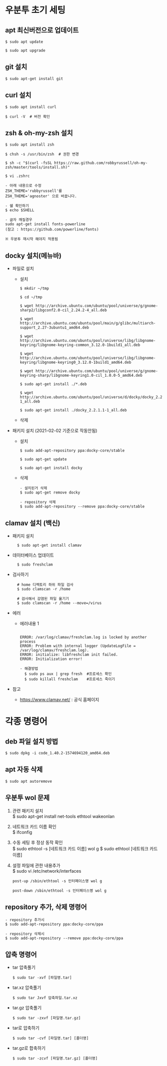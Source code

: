 # 우분투 초기 세팅

## apt 최신버전으로 업데이트
```
$ sudo apt update

$ sudo apt upgrade
```

## git 설치
```
$ sudo apt-get install git
```

## curl 설치
```
$ sudo apt install curl

$ curl -V  # 버전 확인
```

## zsh & oh-my-zsh  설치
```
$ sudo apt install zsh

$ chsh -s /usr/bin/zsh  # 권한 변경

$ sh -c "$(curl -fsSL https://raw.github.com/robbyrussell/oh-my-zsh/master/tools/install.sh)"

$ vi .zshrc

- 아래 내용으로 수정
ZSH_THEME='rubbyrussell'를
ZSH_THEME='agnoster' 으로 바꿉니다.

- 쉘 확인하기
$ echo $SHELL

- 글자 깨질경우
sudo apt-get install fonts-powerline
(참고 : https://github.com/powerline/fonts)

※ 우분투 재시작 해야지 적용됨

```

## docky 설치(메뉴바)
- 파일로 설치
  - 설치
  
    ```
    $ mkdir ~/tmp

    $ cd ~/tmp

    $ wget http://archive.ubuntu.com/ubuntu/pool/universe/g/gnome-sharp2/libgconf2.0-cil_2.24.2-4_all.deb

    $ wget http://archive.ubuntu.com/ubuntu/pool/main/g/glibc/multiarch-support_2.27-3ubuntu1_amd64.deb

    $ wget http://archive.ubuntu.com/ubuntu/pool/universe/libg/libgnome-keyring/libgnome-keyring-common_3.12.0-1build1_all.deb

    $ wget http://archive.ubuntu.com/ubuntu/pool/universe/libg/libgnome-keyring/libgnome-keyring0_3.12.0-1build1_amd64.deb

    $ wget http://archive.ubuntu.com/ubuntu/pool/universe/g/gnome-keyring-sharp/libgnome-keyring1.0-cil_1.0.0-5_amd64.deb

    $ sudo apt-get install ./*.deb

    $ wget http://archive.ubuntu.com/ubuntu/pool/universe/d/docky/docky_2.2.1.1-1_all.deb

    $ sudo apt-get install ./docky_2.2.1.1-1_all.deb
    ```
  - 삭제
- 패키지 설치 (2021-02-02 기준으로 작동안됨)
  - 설치

      ```
      $ sudo add-apt-repository ppa:docky-core/stable

      $ sudo apt-get update

      $ sudo apt-get install docky
      ```
  - 삭제

      ```
      - 설치된거 삭제
      $ sudo apt-get remove docky

      - repository 삭제
      $ sudo add-apt-repository --remove ppa:docky-core/stable
      ```

## clamav 설치 (백신)
- 패키지 설치
  
  ```
    $ sudo apt-get install clamav
  ```

- 데이터베이스 업데이트
  
  ```
    $ sudo freshclam
  ```

- 검사하기

  ```
    # home 디렉토리 하위 파일 검사
    $ sudo clamscan -r /home

    # 검사해서 감염된 파일 옮기기
    $ sudo clamscan -r /home --move=/virus
  ```
- 에러
  
  - 에러내용 1
    ```
    
    ERROR: /var/log/clamav/freshclam.log is locked by another process
    ERROR: Problem with internal logger (UpdateLogFile = /var/log/clamav/freshclam.log).
    ERROR: initialize: libfreshclam init failed.
    ERROR: Initialization error!

    - 해결방법
      $ sudo ps aux | grep fresh  #프로세스 확인
      $ sudo killall freshclam    #프로세스 죽이기
    ```
- 참고
  - https://www.clamav.net/ : 공식 홈페이지

# 각종 명령어

## deb 파일 설치 방법
```
$ sudo dpkg -i code_1.40.2-1574694120_amd64.deb
```

## apt 자동 삭제
```
$ sudo apt autoremove
```

## 우분투 wol 문제
1. 관련 패키지 설치  
$ sudo apt-get install net-tools ethtool wakeonlan

2. 네트워크 카드 이름 확인  
$ ifconfig

3. 수동 세팅 후 정상 동작 확인  
$ sudo ethtool -s [네트워크 카드 이름] wol g
$ sudo ethtool [네트워크 카드 이름]

4. 설정 파일에 관한 내용추가  
$ sudo vi /etc/network/interfaces

    ```
    post-up /sbin/ethtool -s 인터페이스명 wol g

    post-down /sbin/ethtool -s 인터페이스명 wol g 
    ```


## repository 추가, 삭제 명령어
```
- repository 추가시
$ sudo add-apt-repository ppa:docky-core/ppa

- repository 삭제시
$ sudo add-apt-repository --remove ppa:docky-core/ppa
```

## 압축 명령어
- tar 압축풀기
    
  ```
  $ sudo tar -xvf [파일명.tar]
  ```
- tar.xz 압축풀기
    
  ```
  $ sudo tar Jxvf 압축파일.tar.xz
  ```
- tar.gz 압축풀기
  
  ```
  $ sudo tar -zxvf [파일명.tar.gz]
  ```
- tar로 압축하기
  ```
  $ sudo tar -cvf [파일명.tar] [폴더명]
  ```
- tar.gz로 합축하기
  ```
  $ sudo tar -zcvf [파일명.tar.gz] [폴더명]
  ```